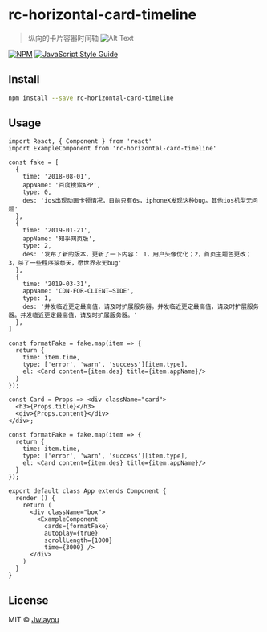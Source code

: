 # rc-horizontal-card-timeline

> 纵向的卡片容器时间轴
![Alt Text](./demo.gif)

[![NPM][image-1]][2] [![JavaScript Style Guide][image-2]][3]

## Install

```bash
npm install --save rc-horizontal-card-timeline
```

## Usage

```tsx
import React, { Component } from 'react'
import ExampleComponent from 'rc-horizontal-card-timeline'

const fake = [
  {
    time: '2018-08-01',
    appName: '百度搜索APP',
    type: 0,
    des: 'ios出现动画卡顿情况，目前只有6s，iphoneX发现这种bug。其他ios机型无问题'
  },
  {
    time: '2019-01-21',
    appName: '知乎网页版',
    type: 2,
    des: '发布了新的版本，更新了一下内容： 1，用户头像优化；2，首页主题色更改；3，杀了一些程序猿祭天，愿世界永无bug'
  },
  {
    time: '2019-03-31',
    appName: 'CDN-FOR-CLIENT—SIDE',
    type: 1,
    des: '并发临近更定最高值，请及时扩展服务器。并发临近更定最高值，请及时扩展服务器。并发临近更定最高值，请及时扩展服务器。'
  },
]

const formatFake = fake.map(item => {
  return {
    time: item.time,
    type: ['error', 'warn', 'success'][item.type],
    el: <Card content={item.des} title={item.appName}/>
  }
});

const Card = Props => <div className="card">
  <h3>{Props.title}</h3>
  <div>{Props.content}</div>
</div>;

const formatFake = fake.map(item => {
  return {
    time: item.time,
    type: ['error', 'warn', 'success'][item.type],
    el: <Card content={item.des} title={item.appName}/>
  }
});

export default class App extends Component {
  render () {
    return (
      <div className="box">
        <ExampleComponent
          cards={formatFake}
          autoplay={true}
          scrollLength={1000}
          time={3000} />
      </div>
    )
  }
}
```

## License

MIT © [Jwiayou][4]

[2]:	https://www.npmjs.com/package/rc-horizontal-card-timeline
[3]:	https://standardjs.com
[4]:	https://github.com/Jwiayou

[image-1]:	https://img.shields.io/npm/v/rc-horizontal-card-timeline.svg
[image-2]:	https://img.shields.io/badge/code_style-standard-brightgreen.svg
